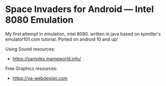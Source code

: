 # Space Invaders for Android — Intel 8080 Emulation


My first attempt in emulation, intel 8080. written in java based on kpmiller's emulator101.com tutorial. Ported on android 10 and up!

Using Sound resources:
- https://samples.mameworld.info/

Free Graphics resources:
- https://ya-webdesign.com
